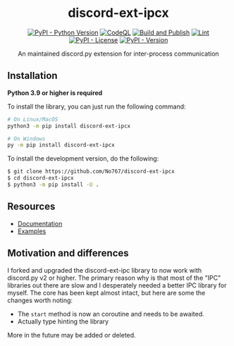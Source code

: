 <div align=center>

# discord-ext-ipcx

[![PyPI - Python Version](https://img.shields.io/pypi/pyversions/discord-ext-ipcx?logo=python&logoColor=white&label=Python)](https://pypi.org/project/discord-ext-ipcx/) [![CodeQL](https://github.com/No767/discord-ext-ipcx/actions/workflows/codeql.yml/badge.svg)](https://github.com/No767/discord-ext-ipcx/actions/workflows/codeql.yml) [![Build and Publish](https://github.com/No767/discord-ext-ipcx/actions/workflows/build_and_publish.yml/badge.svg)](https://github.com/No767/discord-ext-ipcx/actions/workflows/build_and_publish.yml) [![Lint](https://github.com/No767/discord-ext-ipcx/actions/workflows/lint.yml/badge.svg)](https://github.com/No767/discord-ext-ipcx/actions/workflows/lint.yml) [![PyPI - License](https://img.shields.io/pypi/l/discord-ext-ipcx?logo=github&logoColor=white&label=License)](https://github.com/No767/discord-ext-ipcx/blob/main/LICENSE) [![PyPI - Version](https://img.shields.io/pypi/v/discord-ext-ipcx?logo=pypi&logoColor=white&label=Version&link=https%3A%2F%2Fpypi.org%2Fproject%2Fdiscord-ext-ipcx%2F)](https://pypi.org/project/discord-ext-ipcx/)

An maintained discord.py extension for inter-process communication

<div align=left>

## Installation

**Python 3.9 or higher is required**

To install the library, you can just run the following command:

```bash
# On Linux/MacOS
python3 -m pip install discord-ext-ipcx

# On Windows
py -m pip install discord-ext-ipcx
```

To install the development version, do the following:

```bash
$ git clone https://github.com/No767/discord-ext-ipcx
$ cd discord-ext-ipcx
$ python3 -m pip install -U .
```

## Resources

- [Documentation](https://discord-ext-ipcx.readthedocs.io/en/stable)
- [Examples](https://github.com/No767/discord-ext-ipcx/tree/main/examples)

## Motivation and differences

I forked and upgraded the discord-ext-ipc library to now work with discord.py v2 or higher. The primary reason why is that most of the "IPC" libraries out there are slow and I desperately needed a better IPC library for myself. The core has been kept almost intact, but here are some the changes worth noting:

- The `start` method is now an coroutine and needs to be awaited.
- Actually type hinting the library

More in the future may be added or deleted.